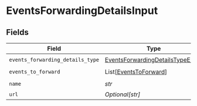 # EventsForwardingDetailsInput


## Fields

| Field                                                                                     | Type                                                                                      | Required                                                                                  | Description                                                                               |
| ----------------------------------------------------------------------------------------- | ----------------------------------------------------------------------------------------- | ----------------------------------------------------------------------------------------- | ----------------------------------------------------------------------------------------- |
| `events_forwarding_details_type`                                                          | [EventsForwardingDetailsTypeEnum](../../models/shared/eventsforwardingdetailstypeenum.md) | :heavy_check_mark:                                                                        | N/A                                                                                       |
| `events_to_forward`                                                                       | List[[EventsToForward](../../models/shared/eventstoforward.md)]                           | :heavy_check_mark:                                                                        | N/A                                                                                       |
| `name`                                                                                    | *str*                                                                                     | :heavy_check_mark:                                                                        | N/A                                                                                       |
| `url`                                                                                     | *Optional[str]*                                                                           | :heavy_minus_sign:                                                                        | N/A                                                                                       |